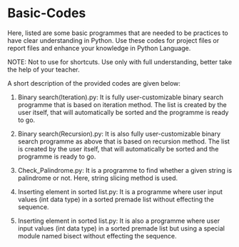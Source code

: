 # Basic-Codes

Here, listed are some basic programmes that are needed to be practices to have clear understanding in Python. Use these codes for project files or report files and enhance your knowledge in Python Language.

NOTE: Not to use for shortcuts. Use only with full understanding, better take the help of your teacher.

A short description of the provided codes are given below:

1. Binary search(Iteration).py: It is fully user-customizable binary search programme that is based on iteration method. The list is created by the user itself, that will            automatically be sorted and the programme is ready to go.

2. Binary search(Recursion).py: It is also fully user-customizable binary search programme as above that is based on recursion method. The list is created by the user itself, that    will automatically be sorted and the programme is ready to go.

3. Check_Palindrome.py: It is a programme to find whether a given string is palindrome or not. Here, string slicing method is used. 

4. Inserting element in sorted list.py: It is a programme where user input values (int data type) in a sorted premade list without effecting the sequence.

4. Inserting element in sorted list.py: It is also a programme where user input values (int data type) in a sorted premade list but using a special module named bisect without        effecting the sequence.
